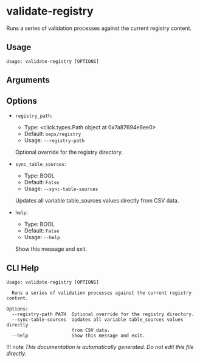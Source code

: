 
# validate-registry

Runs a series of validation processes against the current registry content.

## Usage

```
Usage: validate-registry [OPTIONS]
```

## Arguments


## Options

* `registry_path`:
    * Type: <click.types.Path object at 0x7a87694e8ee0>
    * Default: `oeps/registry`
    * Usage: `--registry-path`

    Optional override for the registry directory.



* `sync_table_sources`:
    * Type: BOOL
    * Default: `False`
    * Usage: `--sync-table-sources`

    Updates all variable table_sources values directly from CSV data.



* `help`:
    * Type: BOOL
    * Default: `False`
    * Usage: `--help`

    Show this message and exit.



## CLI Help

```
Usage: validate-registry [OPTIONS]

  Runs a series of validation processes against the current registry content.

Options:
  --registry-path PATH  Optional override for the registry directory.
  --sync-table-sources  Updates all variable table_sources values directly
                        from CSV data.
  --help                Show this message and exit.
```

!!! note
    _This documentation is automatically generated. Do not edit this file directly._
